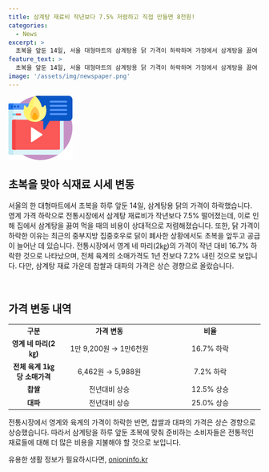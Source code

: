 ```yaml
---
title: 삼계탕 재료비 작년보다 7.5% 저렴하고 직접 만들면 8천원!
categories:
  - News
excerpt: >
  초복을 앞둔 14일, 서울 대형마트의 삼계탕용 닭 가격이 하락하며 가정에서 삼계탕을 끓여 먹는 것이 외식 가격의 절반이라는 이목 집중. 중부지방의 폐사한 닭 수십만 마리로 닭 가격이 하락했지만 영계 가격은 작년보다 7.5% 떨어진 것으로 나타났다. 올해 삼계탕 재료의 닭과 영계 가격이 하락한 반면, 찹쌀과 대파 가격은 상승한 점이 주목받는다.
feature_text: >
  초복을 앞둔 14일, 서울 대형마트의 삼계탕용 닭 가격이 하락하며 가정에서 삼계탕을 끓여 먹는 것이 외식 가격의 절반이라는 이목 집중. 중부지방의 폐사한 닭 수십만 마리로 닭 가격이 하락했지만 영계 가격은 작년보다 7.5% 떨어진 것으로 나타났다. 올해 삼계탕 재료의 닭과 영계 가격이 하락한 반면, 찹쌀과 대파 가격은 상승한 점이 주목받는다.
image: '/assets/img/newspaper.png'
---
```


<p><img src="/assets/img/news.png" alt="rentncar 속보" /></p>

<h2 data-ke-size="size26">초복을 맞아 식재료 시세 변동</h2>

<p data-ke-size="size16">서울의 한 대형마트에서 초복을 하루 앞둔 14일, 삼계탕용 닭의 가격이 하락했습니다. 영계 가격 하락으로 전통시장에서 삼계탕 재료비가 작년보다 7.5% 떨어졌는데, 이로 인해 집에서 삼계탕을 끓여 먹을 때의 비용이 상대적으로 저렴해졌습니다. 또한, 닭 가격이 하락한 이유는 최근의 중부지방 집중호우로 닭이 폐사한 상황에서도 초복을 앞두고 공급이 늘어난 데 있습니다. 전통시장에서 영계 네 마리(2㎏)의 가격이 작년 대비 16.7% 하락한 것으로 나타났으며, 전체 육계의 소매가격도 1년 전보다 7.2% 내린 것으로 보입니다. 다만, 삼계탕 재료 가운데 찹쌀과 대파의 가격은 상슨 경향으로 올랐습니다.</p>

<p><br></p>

<h2 data-ke-size="size26">가격 변동 내역</h2>

<table>
  <tr>
    <td style="text-align: center; width: 20%;"><b>구분</b></td>
    <td style="text-align: center; width: 40%;"><b>가격 변동</b></td>
    <td style="text-align: center; width: 40%;"><b>비율</b></td>
  </tr>
  <tr>
    <td style="text-align: center; height: 17px;"><b>영계 네 마리(2㎏)</b></td>
    <td style="text-align: center; height: 17px;">1만 9,200원 → 1만6천원</td>
    <td style="text-align: center; height: 17px;">16.7% 하락</td>
  </tr>
  <tr>
    <td style="text-align: center; height: 21px;"><b>전체 육계 1㎏당 소매가격</b></td>
    <td style="text-align: center; height: 21px;">6,462원 → 5,988원</td>
    <td style="text-align: center; height: 21px;">7.2% 하락</td>
  </tr>
  <tr>
    <td style="text-align: center; height: 21px;"><b>찹쌀</b></td>
    <td style="text-align: center; height: 21px;">전년대비 상승</td>
    <td style="text-align: center; height: 21px;">12.5% 상승</td>
  </tr>
  <tr>
    <td style="text-align: center; height: 21px;"><b>대파</b></td>
    <td style="text-align: center; height: 21px;">전년대비 상승</td>
    <td style="text-align: center; height: 21px;">25.0% 상승</td>
  </tr>
</table>

<p data-ke-size="size16">전통시장에서 영계와 육계의 가격이 하락한 반면, 찹쌀과 대파의 가격은 상슨 경향으로 상승했습니다. 따라서 삼계탕을 하루 앞둔 초복에 맞춰 준비하는 소비자들은 전통적인 재료들에 대해 더 많은 비용을 지불해야 할 것으로 보입니다.</p>
유용한 생활 정보가 필요하시다면, <a href="https://onioninfo.kr" rel="dofollow">onioninfo.kr</a>


